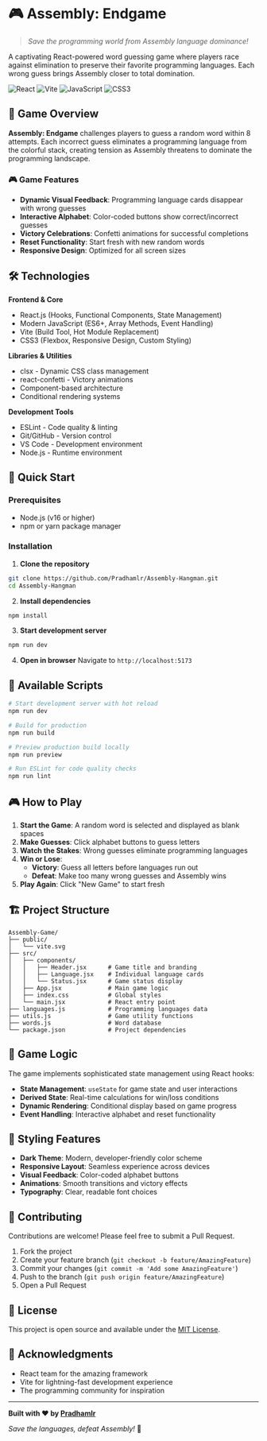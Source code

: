 # 🎮 Assembly: Endgame

> *Save the programming world from Assembly language dominance!*

A captivating React-powered word guessing game where players race against elimination to preserve their favorite programming languages. Each wrong guess brings Assembly closer to total domination.

![React](https://img.shields.io/badge/react-%2320232a.svg?style=for-the-badge&logo=react&logoColor=%2361DAFB)
![Vite](https://img.shields.io/badge/vite-%23646CFF.svg?style=for-the-badge&logo=vite&logoColor=white)
![JavaScript](https://img.shields.io/badge/javascript-%23323330.svg?style=for-the-badge&logo=javascript&logoColor=%23F7DF1E)
![CSS3](https://img.shields.io/badge/css3-%231572B6.svg?style=for-the-badge&logo=css3&logoColor=white)

## 🎯 Game Overview

**Assembly: Endgame** challenges players to guess a random word within 8 attempts. Each incorrect guess eliminates a programming language from the colorful stack, creating tension as Assembly threatens to dominate the programming landscape.

### 🎮 Game Features

- **Dynamic Visual Feedback**: Programming language cards disappear with wrong guesses
- **Interactive Alphabet**: Color-coded buttons show correct/incorrect guesses
- **Victory Celebrations**: Confetti animations for successful completions
- **Reset Functionality**: Start fresh with new random words
- **Responsive Design**: Optimized for all screen sizes

## 🛠️ Technologies

**Frontend & Core**
- React.js (Hooks, Functional Components, State Management)
- Modern JavaScript (ES6+, Array Methods, Event Handling)
- Vite (Build Tool, Hot Module Replacement)
- CSS3 (Flexbox, Responsive Design, Custom Styling)

**Libraries & Utilities**
- clsx - Dynamic CSS class management
- react-confetti - Victory animations
- Component-based architecture
- Conditional rendering systems

**Development Tools**
- ESLint - Code quality & linting
- Git/GitHub - Version control
- VS Code - Development environment
- Node.js - Runtime environment

## 🚀 Quick Start

### Prerequisites
- Node.js (v16 or higher)
- npm or yarn package manager

### Installation

1. **Clone the repository**
```bash
git clone https://github.com/Pradhamlr/Assembly-Hangman.git
cd Assembly-Hangman
```

2. **Install dependencies**
```bash
npm install
```

3. **Start development server**
```bash
npm run dev
```

4. **Open in browser**
Navigate to `http://localhost:5173`

## 📜 Available Scripts

```bash
# Start development server with hot reload
npm run dev

# Build for production
npm run build

# Preview production build locally
npm run preview

# Run ESLint for code quality checks
npm run lint
```

## 🎮 How to Play

1. **Start the Game**: A random word is selected and displayed as blank spaces
2. **Make Guesses**: Click alphabet buttons to guess letters
3. **Watch the Stakes**: Wrong guesses eliminate programming languages
4. **Win or Lose**: 
   - **Victory**: Guess all letters before languages run out
   - **Defeat**: Make too many wrong guesses and Assembly wins
5. **Play Again**: Click "New Game" to start fresh

## 🏗️ Project Structure

```
Assembly-Game/
├── public/
│   └── vite.svg
├── src/
│   ├── components/
│   │   ├── Header.jsx      # Game title and branding
│   │   ├── Language.jsx    # Individual language cards
│   │   └── Status.jsx      # Game status display
│   ├── App.jsx             # Main game logic
│   ├── index.css           # Global styles
│   └── main.jsx            # React entry point
├── languages.js            # Programming languages data
├── utils.js                # Game utility functions
├── words.js                # Word database
└── package.json            # Project dependencies
```

## 🔧 Game Logic

The game implements sophisticated state management using React hooks:

- **State Management**: `useState` for game state and user interactions
- **Derived State**: Real-time calculations for win/loss conditions
- **Dynamic Rendering**: Conditional display based on game progress
- **Event Handling**: Interactive alphabet and reset functionality

## 🎨 Styling Features

- **Dark Theme**: Modern, developer-friendly color scheme
- **Responsive Layout**: Seamless experience across devices
- **Visual Feedback**: Color-coded alphabet buttons
- **Animations**: Smooth transitions and victory effects
- **Typography**: Clear, readable font choices

## 🤝 Contributing

Contributions are welcome! Please feel free to submit a Pull Request.

1. Fork the project
2. Create your feature branch (`git checkout -b feature/AmazingFeature`)
3. Commit your changes (`git commit -m 'Add some AmazingFeature'`)
4. Push to the branch (`git push origin feature/AmazingFeature`)
5. Open a Pull Request

## 📝 License

This project is open source and available under the [MIT License](LICENSE).

## 🙏 Acknowledgments

- React team for the amazing framework
- Vite for lightning-fast development experience
- The programming community for inspiration

---

**Built with ❤️ by [Pradhamlr](https://github.com/Pradhamlr)**

*Save the languages, defeat Assembly!* 🚀
